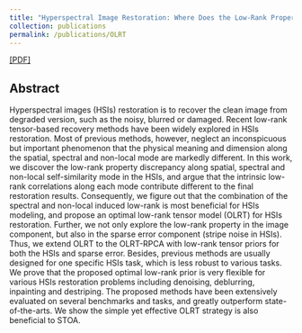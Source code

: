 ```yaml
---
title: "Hyperspectral Image Restoration: Where Does the Low-Rank Property Exist"
collection: publications
permalink: /publications/OLRT
---
```

[[PDF]](http://owuchangyuo.github.io/files/OLRT.pdf)

## Abstract
Hyperspectral images (HSIs) restoration is to recover the clean image from degraded version, such as the noisy, blurred or damaged. Recent low-rank tensor-based recovery methods have been widely explored in HSIs restoration. Most of previous methods, however, neglect an inconspicuous but important phenomenon that the physical meaning and dimension along the spatial, spectral and non-local mode are markedly different. In this work, we discover the low-rank property discrepancy along spatial, spectral and non-local self-similarity mode in the HSIs, and argue that the intrinsic low-rank correlations along each mode contribute different to the final restoration results. Consequently, we figure out that the combination of the spectral and non-local induced low-rank is most beneficial for HSIs modeling, and propose an optimal low-rank tensor model (OLRT) for HSIs restoration. Further, we not only explore the low-rank property in the image component, but also in the sparse error component (stripe noise in HSIs). Thus, we extend OLRT to the OLRT-RPCA with low-rank tensor priors for both the HSIs and sparse error. Besides, previous methods are usually designed for one specific HSIs task, which is less robust to various tasks. We prove that the proposed optimal low-rank prior is very flexible for various HSIs restoration problems including denoising, deblurring, inpainting and destriping. The proposed methods have been extensively evaluated on several benchmarks and tasks, and greatly outperform state-of-the-arts. We show the simple yet effective OLRT strategy is also beneficial to STOA.
